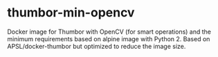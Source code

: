 # thumbor-min-opencv
Docker image for Thumbor with OpenCV (for smart operations) and the minimum requirements based on alpine image with Python 2.
Based on APSL/docker-thumbor but optimized to reduce the image size.
